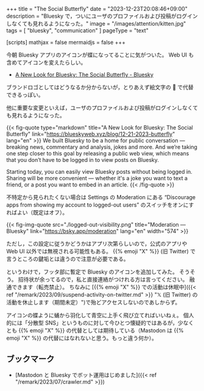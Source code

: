 +++
title = "The Social Butterfly"
date =  "2023-12-23T20:08:46+09:00"
description = "Bluesky で，ついにユーザのプロファイルおよび投稿がログインしなくても見れるようになった。"
image = "/images/attention/kitten.jpg"
tags = [ "bluesky", "communication" ]
pageType = "text"

[scripts]
  mathjax = false
  mermaidjs = false
+++

今朝 Bluesky アプリのアイコンが蝶になってることに気がついた。
Web UI も含めてアイコンを変えたらしい。

- [A New Look for Bluesky: The Social Butterfly - Bluesky](https://blueskyweb.xyz/blog/12-21-2023-butterfly)

ブランドロゴとしてはどうなるか分からないが，とりあえず絵文字の 🦋 で代替できるっぽい。

他に重要な変更といえば，ユーザのプロファイルおよび投稿がログインしなくても見れるようになった。

{{< fig-quote type="markdown" title="A New Look for Bluesky: The Social Butterfly" link="https://blueskyweb.xyz/blog/12-21-2023-butterfly" lang="en" >}}
We built Bluesky to be a home for public conversation — breaking news, commentary and analysis, jokes and more. And we’re taking one step closer to this goal by releasing a public web view, which means that you don’t have to be logged in to view posts on Bluesky.

Starting today, you can easily view Bluesky posts without being logged in. Sharing will be more convenient — whether it's a joke you want to text a friend, or a post you want to embed in an article.
{{< /fig-quote >}}

不特定から見られたくない場合は Settings の Moderation にある “Discourage apps from showing my account to logged-out users” のスイッチをオンにすればよい（既定はオフ）。

{{< fig-img-quote src="./logged-out-visibility.png" title="Moderation — Bluesky" link="https://bsky.app/moderation" lang="en" width="574" >}}

ただし，この設定に従うかどうかはアプリ次第らしいので，公式のアプリや Web UI 以外では無視される可能性もある。
{{% emoji "X" %}} (旧 Twitter) で言うところの鍵垢とは違うので注意が必要である。

というわけで，フッタ部に暫定で Bluesky のアイコンを追加してみた。
そうそう。
招待状が余ってるので，私と直接連絡がつけれる方は言ってください。
融通できます（転売禁止）。
ちなみに [{{% emoji "X" %}} での活動は休眠中]({{< ref "/remark/2023/09/suspend-activity-on-twitter.md" >}} "𝕏 (旧 Twitter) の活動を休止します（期間未定）")で殆どアクセスしないのであしからず。

アイコンの蝶ように蛹から羽化して青空に上手く飛び立てればいいねぇ。
個人的には「分散型 SNS」というものに対して今ひとつ懐疑的ではあるが，少なくとも {{% emoji "X" %}} の代替としては期待している（Mastodon は {{% emoji "X" %}} の代替にはなれないと思う。もっと違う何か）。

## ブックマーク

- [Mastodon と Bluesky でボット運用はじめました]({{< ref "/remark/2023/07/crawler.md" >}})
